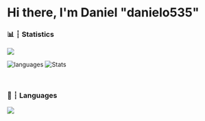 # Hi there, I'm Daniel "danielo535"


###

### 📊 ┆ Statistics
<img align="center" src="https://github-readme-stats.vercel.app/api/?username=danielo535&show_icons=true&include_all_commits&theme=dracula" />

![languages](https://github-readme-stats.vercel.app/api/top-langs/?username=danielo535&hide=scss&layout=compact&theme=tokyonight)
![Stats](https://github-readme-streak-stats.herokuapp.com/?user=danielo535&theme=radical)

<br />

### 🧠 ┆ Languages
<img align="center" src="https://skillicons.dev/icons?i=java,html,css,sass,idea,vscode"/>
